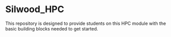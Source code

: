# Silwood_HPC

This repository is designed to provide students on this HPC module with the basic building blocks needed to get started.
